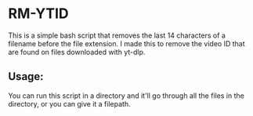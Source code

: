 # RM-YTID

This is a simple bash script that removes the last 14 characters of a filename before the file extension. I made this to remove the video ID that are found on files downloaded with yt-dlp.
## Usage:
You can run this script in a directory and it'll go through all the files in the directory, or you can give it a filepath.
